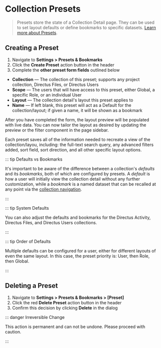 # Collection Presets

> Presets store the state of a Collection Detail page. They can be used to set layout defaults or define bookmarks to
> specific datasets. [Learn more about Presets](/concepts/presets/).

## Creating a Preset

1. Navigate to **Settings > Presets & Bookmarks**
2. Click the **Create Preset** action button in the header
3. Complete the **other preset form fields** outlined below

- **Collection** — The collection of this preset; supports any project collection, Directus Files, or Directus Users
- **Scope** — The users that will have access to this preset, either Global, a specific Role, or an individual User
- **Layout** — The collection detail's layout this preset applies to
- **Name** — If left blank, this preset will act as a Default for the collection/layout; if given a name, it will be
  shown as a bookmark

After you have completed the form, the layout preview will be populated with live data. You can now tailor the layout as
desired by updating the preview or the filter component in the page sidebar.

Each preset saves all of the information needed to recreate a view of the collection/layou, including: the full-text
search query, any advanced filters added, sort field, sort direction, and all other specific layout options.

::: tip Defaults vs Bookmarks

It's important to be aware of the difference between a collection's _defaults_ and its _bookmarks_, both of which are
configured by presets. A _default_ is how a user will initially view the collection detail without any further
customization, while a _bookmark_ is a named dataset that can be recalled at any point via the
[collection navigation](/guides/roles/#customizing-the-collection-navigation).

:::

::: tip System Defaults

You can also adjust the defaults and bookmarks for the Directus Activity, Directus Files, and Directus Users
collections.

:::

::: tip Order of Defaults

Multiple defaults can be configured for a user, either for different layouts of even the same layout. In this case, the
preset priority is: User, then Role, then Global.

:::

## Deleting a Preset

1. Navigate to **Settings > Presets & Bookmarks > [Preset]**
2. Click the red **Delete Preset** action button in the header
3. Confirm this decision by clicking **Delete** in the dialog

::: danger Irreversible Change

This action is permanent and can not be undone. Please proceed with caution.

:::
